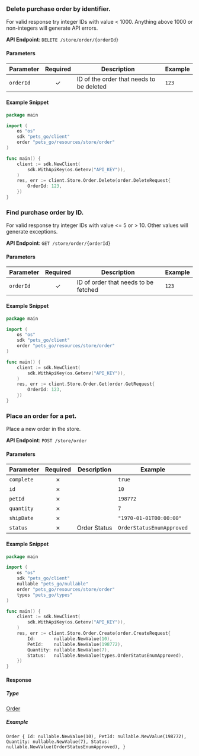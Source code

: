 
### Delete purchase order by identifier. <a name="delete"></a>

For valid response try integer IDs with value < 1000. Anything above 1000 or non-integers will generate API errors.

**API Endpoint**: `DELETE /store/order/{orderId}`

#### Parameters

| Parameter | Required | Description | Example |
|-----------|:--------:|-------------|--------|
| `orderId` | ✓ | ID of the order that needs to be deleted | `123` |

#### Example Snippet

```go
package main

import (
	os "os"
	sdk "pets_go/client"
	order "pets_go/resources/store/order"
)

func main() {
	client := sdk.NewClient(
		sdk.WithApiKey(os.Getenv("API_KEY")),
	)
	res, err := client.Store.Order.Delete(order.DeleteRequest{
		OrderId: 123,
	})
}

```

### Find purchase order by ID. <a name="get"></a>

For valid response try integer IDs with value <= 5 or > 10. Other values will generate exceptions.

**API Endpoint**: `GET /store/order/{orderId}`

#### Parameters

| Parameter | Required | Description | Example |
|-----------|:--------:|-------------|--------|
| `orderId` | ✓ | ID of order that needs to be fetched | `123` |

#### Example Snippet

```go
package main

import (
	os "os"
	sdk "pets_go/client"
	order "pets_go/resources/store/order"
)

func main() {
	client := sdk.NewClient(
		sdk.WithApiKey(os.Getenv("API_KEY")),
	)
	res, err := client.Store.Order.Get(order.GetRequest{
		OrderId: 123,
	})
}

```

### Place an order for a pet. <a name="create"></a>

Place a new order in the store.

**API Endpoint**: `POST /store/order`

#### Parameters

| Parameter | Required | Description | Example |
|-----------|:--------:|-------------|--------|
| `complete` | ✗ |  | `true` |
| `id` | ✗ |  | `10` |
| `petId` | ✗ |  | `198772` |
| `quantity` | ✗ |  | `7` |
| `shipDate` | ✗ |  | `"1970-01-01T00:00:00"` |
| `status` | ✗ | Order Status | `OrderStatusEnumApproved` |

#### Example Snippet

```go
package main

import (
	os "os"
	sdk "pets_go/client"
	nullable "pets_go/nullable"
	order "pets_go/resources/store/order"
	types "pets_go/types"
)

func main() {
	client := sdk.NewClient(
		sdk.WithApiKey(os.Getenv("API_KEY")),
	)
	res, err := client.Store.Order.Create(order.CreateRequest{
		Id:       nullable.NewValue(10),
		PetId:    nullable.NewValue(198772),
		Quantity: nullable.NewValue(7),
		Status:   nullable.NewValue(types.OrderStatusEnumApproved),
	})
}

```

#### Response

##### Type
[Order](/types/order.go)

##### Example
`Order {
Id: nullable.NewValue(10),
PetId: nullable.NewValue(198772),
Quantity: nullable.NewValue(7),
Status: nullable.NewValue(OrderStatusEnumApproved),
}`
